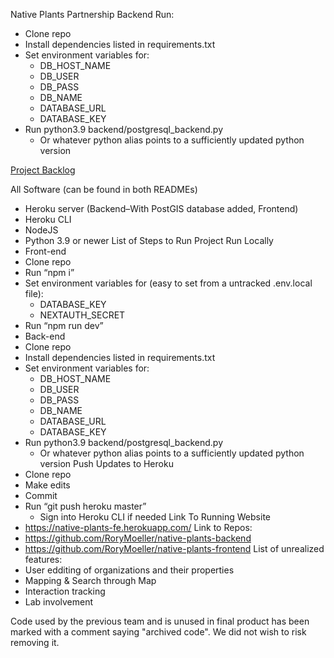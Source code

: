 Native Plants Partnership Backend
Run:
* Clone repo
* Install dependencies listed in requirements.txt
* Set environment variables for:
   * DB_HOST_NAME
   * DB_USER
   * DB_PASS
   * DB_NAME
   * DATABASE_URL
   * DATABASE_KEY
* Run python3.9 backend/postgresql_backend.py
   * Or whatever python alias points to a sufficiently updated python version

[Project Backlog](https://github.com/orgs/seedy-marketplace/projects/1/views/1)


All Software (can be found in both READMEs)
* Heroku server (Backend–With PostGIS database added, Frontend)
* Heroku CLI
* NodeJS
* Python 3.9 or newer
List of Steps to Run Project
Run Locally
* Front-end
* Clone repo
* Run “npm i”
* Set environment variables for (easy to set from a untracked .env.local file):
   * DATABASE_KEY
   * NEXTAUTH_SECRET
* Run “npm run dev”
* Back-end
* Clone repo
* Install dependencies listed in requirements.txt
* Set environment variables for:
   * DB_HOST_NAME
   * DB_USER
   * DB_PASS
   * DB_NAME
   * DATABASE_URL
   * DATABASE_KEY
* Run python3.9 backend/postgresql_backend.py
   * Or whatever python alias points to a sufficiently updated python version
Push Updates to Heroku
* Clone repo
* Make edits
* Commit
* Run “git push heroku master”
   * Sign into Heroku CLI if needed
Link To Running Website
* https://native-plants-fe.herokuapp.com/
Link to Repos:
* https://github.com/RoryMoeller/native-plants-backend
* https://github.com/RoryMoeller/native-plants-frontend
List of unrealized features:
* User edditing of organizations and their properties
* Mapping & Search through Map
* Interaction tracking
* Lab involvement

Code used by the previous team and is unused in final product has been marked with a comment saying "archived code". We did not wish to risk removing it. 
